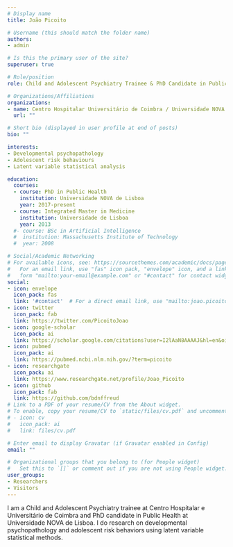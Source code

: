 ```yaml
---
# Display name
title: João Picoito

# Username (this should match the folder name)
authors:
- admin

# Is this the primary user of the site?
superuser: true

# Role/position
role: Child and Adolescent Psychiatry Trainee & PhD Candidate in Public Health

# Organizations/Affiliations
organizations:
- name: Centro Hospitalar Universitário de Coimbra / Universidade NOVA de Lisboa
  url: ""

# Short bio (displayed in user profile at end of posts)
bio: ""

interests:
- Developmental psychopathology
- Adolescent risk behaviours
- Latent variable statistical analysis

education:
  courses:
  - course: PhD in Public Health
    institution: Universidade NOVA de Lisboa
    year: 2017-present
  - course: Integrated Master in Medicine
    institution: Universidade de Lisboa
    year: 2013
  #- course: BSc in Artificial Intelligence
  #  institution: Massachusetts Institute of Technology
  #  year: 2008

# Social/Academic Networking
# For available icons, see: https://sourcethemes.com/academic/docs/page-builder/#icons
#   For an email link, use "fas" icon pack, "envelope" icon, and a link in the
#   form "mailto:your-email@example.com" or "#contact" for contact widget.
social:
- icon: envelope
  icon_pack: fas
  link: '#contact'  # For a direct email link, use "mailto:joao.picoito@gmail.com".
- icon: twitter
  icon_pack: fab
  link: https://twitter.com/PicoitoJoao
- icon: google-scholar
  icon_pack: ai
  link: https://scholar.google.com/citations?user=I2lAaN8AAAAJ&hl=en&oi=ao
- icon: pubmed
  icon_pack: ai
  link: https://pubmed.ncbi.nlm.nih.gov/?term=picoito
- icon: researchgate
  icon_pack: ai
  link: https://www.researchgate.net/profile/Joao_Picoito
- icon: github
  icon_pack: fab
  link: https://github.com/bdnffreud
# Link to a PDF of your resume/CV from the About widget.
# To enable, copy your resume/CV to `static/files/cv.pdf` and uncomment the lines below.
# - icon: cv
#   icon_pack: ai
#   link: files/cv.pdf

# Enter email to display Gravatar (if Gravatar enabled in Config)
email: ""

# Organizational groups that you belong to (for People widget)
#   Set this to `[]` or comment out if you are not using People widget.
user_groups:
- Researchers
- Visitors
---
```


I am a Child and Adolescent Psychiatry trainee at Centro Hospitalar e Universitário de Coimbra and PhD candidate in Public Health at Universidade NOVA de Lisboa. I do research on developmental psychopathology and adolescent risk behaviors using latent variable statistical methods.
